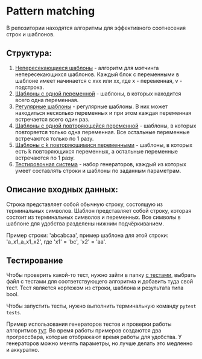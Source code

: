 # Pattern matching

В репозитории находятся алгоритмы для эффективного соотнесения строк и шаблонов. 

## Структура:
1. [Непересекающиеся шаблоны](non_cross_patterns/) - алгоритм для мэтчинга непересекающихся шаблонов.
Каждый блок с переменными в шаблоне имеет начинается с xvx или xx, где x - переменная, v - подстрока.
2. [Шаблоны с одной переменной](one_var_patterns/) - шаблоны, в которых находится всего одна переменная.
3. [Регулярные шаблоны](regular_patterns/) - регулярные шаблоны. В них может находиться несколько переменных и при этом каждая переменная встречается всего один раз.
4. [Шаблоны с одной повторяющейся переменной](one_rep_var_patterns/) - шаблоны, в которых повторяется только одна переменная.
Все остальные переменные встречаются только по 1 разу.
5. [Шаблоны с k повторяющимися переменными](regular_patterns/) - шаблоны, в которых есть k повторяющихся переменных, а остальные переменные встречаются по 1 разу.
6. [Тестировочная система](testing_system/) - набор генераторов, каждый из которых умеет составлять строки и шаблоны по заданным параметрам.

## Описание входных данных:
Строка представляет собой обычную строку, состоящую из терминальных символов.
Шаблон представляет собой строку, которая состоит из терминальных символов и переменных.
Все символы в шаблоне для удобства разделены нижним подчёркиванием.

Пример строки: 'abcabcaa', пример шаблона для этой строки: 'a_x1_a_x1_x2', где 'x1' = 'bc', 'x2' = 'aa'.

## Тестирование
Чтобы проверить какой-то тест, нужно зайти в папку [с тестами](tests/), выбрать файл с тестами для соответствующего алгоритма и добавить туда свой тест.
Тест является кортежом из строки, шаблона и результата типа bool.

Чтобы запустить тесты, нужно выполнить терминальную команду ```pytest tests```.

Пример использования генераторов тестов и проверки работы алгоритмов [тут](testing_system/usage_examples).
Во время работы примеров создаются два прогрессбара, которые отображают время работы для удобства.
У генераторов можно менять параметры, но лучше делать это медленно и аккуратно. 
